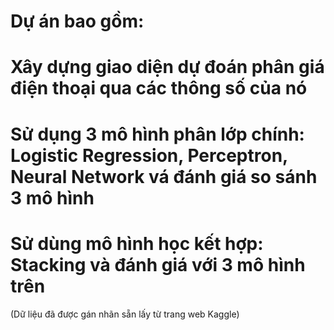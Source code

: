 # Dự án bao gồm:
# Xây dựng giao diện dự đoán phân giá điện thoại qua các thông số của nó
# Sử dụng 3 mô hình phân lớp chính: Logistic Regression, Perceptron, Neural Network vá đánh giá so sánh 3 mô hình
# Sử dùng mô hình học kết hợp: Stacking và đánh giá với 3 mô hình trên
(Dữ liệu đã được gán nhãn sẵn lấy từ trang web Kaggle)
